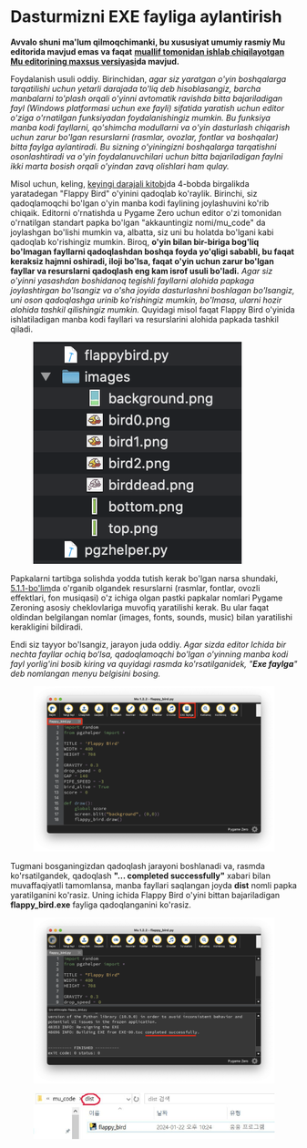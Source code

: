 # Dasturmizni EXE fayliga aylantirish

**Avvalo shuni ma'lum qilmoqchimanki, bu xususiyat umumiy rasmiy Mu editorida mavjud emas va faqat** [**muallif tomonidan ishlab chiqilayotgan Mu editorining maxsus versiyasi**](https://github.com/roboticsware/mu/releases)**da mavjud.**

Foydalanish usuli oddiy. Birinchidan, _agar siz yaratgan o'yin boshqalarga tarqatilishi uchun yetarli darajada to'liq deb hisoblasangiz, barcha manbalarni to'plash orqali o'yinni avtomatik ravishda bitta bajariladigan fayl (Windows platformasi uchun exe fayli) sifatida yaratish uchun editor o'ziga o'rnatilgan funksiyadan foydalanishingiz mumkin. Bu funksiya manba kodi fayllarni, qo'shimcha modullarni va o'yin dasturlash chiqarish uchun zarur bo'lgan resurslarni (rasmlar, ovozlar, fontlar va boshqalar) bitta faylga aylantiradi. Bu sizning o'yiningizni boshqalarga tarqatishni osonlashtiradi va o'yin foydalanuvchilari uchun bitta bajariladigan faylni ikki marta bosish orqali o'yindan zavq olishlari ham qulay._

Misol uchun, keling, [keyingi darajali kitobi](https://roboticsware.gitbook.io/python-pygame_zero)da 4-bobda birgalikda yaratadegan "Flappy Bird" o'yinini qadoqlab ko'raylik. Birinchi, siz qadoqlamoqchi bo'lgan o'yin manba kodi faylining joylashuvini ko'rib chiqaik. Editorni o'rnatishda u Pygame Zero uchun editor o'zi tomonidan o'rnatilgan standart papka bo'lgan "akkauntingiz nomi/mu\_code" da joylashgan bo'lishi mumkin va, albatta, siz uni bu holatda bo'lgani kabi qadoqlab ko'rishingiz mumkin. Biroq, **o'yin bilan bir-biriga bog'liq bo'lmagan fayllarni qadoqlashdan boshqa foyda yo'qligi sababli, bu faqat keraksiz hajmni oshiradi, iloji bo'lsa, faqat o'yin uchun zarur bo'lgan fayllar va resurslarni qadoqlash eng kam isrof usuli bo'ladi.** _Agar siz o'yinni yasashdan boshidanoq tegishli fayllarni alohida papkaga joylashtirgan bo'lsangiz va o'sha joyida dasturlashni boshlagan bo'lsangiz, uni oson qadoqlashga urinib ko'rishingiz mumkin, bo'lmasa, ularni hozir alohida tashkil qilishingiz mumkin._ Quyidagi misol faqat Flappy Bird o'yinida ishlatiladigan manba kodi fayllari va resurslarini alohida papkada tashkil qiladi.

<figure><img src="../.gitbook/assets/image (6).png" alt=""><figcaption></figcaption></figure>

Papkalarni tartibga solishda yodda tutish kerak bo'lgan narsa shundaki, [5.1.1-bo'lim](../kodlash_boshlash/kuchuk-mushuk_1.md#pygame-zeroda-resurlarni-boshqarish)da o'rganib olgandek resurslarni (rasmlar, fontlar, ovozli effektlari, fon musiqasi) o'z ichiga olgan pastki papkalar nomlari Pygame Zeroning asosiy cheklovlariga muvofiq yaratilishi kerak. Bu ular faqat oldindan belgilangan nomlar (images, fonts, sounds, music) bilan yaratilishi kerakligini bildiradi.

Endi siz tayyor bo'lsangiz, jarayon juda oddiy. _Agar sizda editor Ichida bir nechta fayllar ochiq bo‘lsa, qadoqlamoqchi bo'lgan o'yinning manba kodi fayl yorlig'ini bosib kiring va quyidagi rasmda ko'rsatilganidek, "**Exe faylga**" deb nomlangan menyu belgisini bosing._

<figure><img src="../.gitbook/assets/Screenshot 2024-07-08 at 11.39.20.png" alt=""><figcaption></figcaption></figure>

Tugmani bosganingizdan qadoqlash jarayoni boshlanadi va, rasmda ko'rsatilgandek, qadoqlash **"... completed successfully"** xabari bilan muvaffaqiyatli tamomlansa, manba fayllari saqlangan joyda **dist** nomli papka yaratilganini ko'rasiz. Uning ichida Flappy Bird o'yini bittan bajariladigan **flappy\_bird.exe** fayliga qadoqlanganini ko'rasiz.

<figure><img src="../.gitbook/assets/Screenshot 2024-07-08 at 11.44.23.png" alt=""><figcaption></figcaption></figure>

<figure><img src="../.gitbook/assets/image (7).png" alt=""><figcaption></figcaption></figure>
